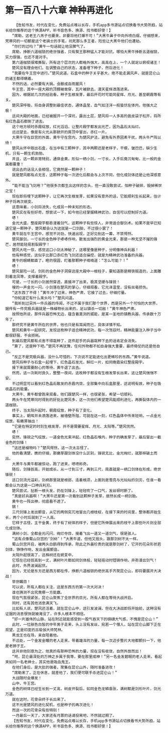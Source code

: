 # 第一百八十六章 神种再进化
        【告知书友，时代在变化，免费站点难以长存，手机app多书源站点切换看书大势所趋，站长给你推荐的这个换源APP，听书音色多、换源、找书都好使！】
       “席勒，这老王八羔子也要来，非要将他打爆不可！”大黑牛鼻子中向外喷白烟，仔细想来，梵蒂冈的一切都是这个老骑士的手笔，坑死那么多王者，险些让大黑牛他们也遭劫。
       “你打的过吗？”黄牛一句话就让他没脾气了。
       席勒，挣断六道枷锁的绝世强者，只有獒王那种猛人才能对抗，哪怕大黑牛挣断五道枷锁，实力很强，也还不是对手。
       第六道枷锁很难撕裂，所有这个层次的人都格外强大，高高在上，一个人就足以俯视诸王！
       楚风没有理会他们，在调整自己的状态，准备埋下种子，然后进化！
       “我要在牛王宫中进行。”楚风说道，石盒中的种子关乎甚大，绝不能走漏风声，就是昆仑山的诸王都得瞒着。
       不然的话，必然要有大祸，会酿成血雨腥风！
       牛王宫，其中一座大殿的顶棚被凿穿，瓦片被掀去，漫天星辉洒落进来。
       因为，根据前几次的经验看，种子生根发芽，最后开花时可能同星辉、月光、甚至朝霞等有关。
       楚风深呼吸，将自身调整到最佳状态，通体晶莹，血气如汪洋一般蛰伏在体内，他强大之极！
       这间大殿的地面，已经被掘开一个深坑，露出土层，楚风将一人多高的兽皮袋子松开，将所有红色晶石都倒了进去。
       这个地方顿时赤霞绽放，红光滔滔，让整片殿宇都发出光芒，因为晶石太灿烂。
       远远望去，像是有火光从那掀开的房顶中冒出，赤红一片。
       大黑牛守在巨宫的外面，黄牛守在宫内，为楚风护法，避免有外界因素干扰，两头牛严阵以待！
       楚风从怀中取出石盒，在当中有三颗种子，其中两颗还是老样子，干瘪，皱巴巴，缺少生机，只有一颗生机勃勃。
       并且，这一颗非常特别，通体金黄，形似一柄小剑，一寸长，入手后竟沉甸甸，比一般的金属都要重！
       说出去的话没人会相信，它竟然是一颗种子！
       就是楚风都有点无言，这颗种子每一次进化后都会与上次不同，但化成剑体还是让他深感意外。
       “能不能当飞剑用？”他很多次都生出这样的念头，但一直没敢尝试，怕种子破碎，毁掉稀世之宝！
       现在即将埋下这颗种子，让它再次生根发芽，如果没有意外的话，它能顺利生长起来，估计种子将再次蜕变。
       这意味着，小剑将消失，化成另一种未知的形态。
       楚风实在有些好奇，想尝试一下，如今他已经掌握精神武功，自信可以控制好力道。
       哧！
       金光大盛，整座殿宇都弥漫着剑气，这颗种子有些惊人，非常适合御剑术。如果不是早已知道它是一颗种子，楚风都会认为这就是一口剑胎，不过很小罢了！
       黄牛就在牛王宫中，感觉不对劲，快速出现，正好见到这一幕，不禁愕然。
       楚风御剑，一寸长的金色种子哧哧作响，散发出强烈的黄金光束，那是一种无坚不摧的锋芒，居然能轻易割裂殿宇！
       楚风大吃一惊，感觉这口小剑太神秘了，这哪里像是种子，分明像神兵利器！
       他有种感觉，这似乎比那口赤红色飞剑还适合操控，就是为精神武功准备的兵器。
       黄牛的眼睛都直了，瞪的很圆，盯着那颗种子喃喃道：“怎么可能？！”
       哧！
       楚风冒险一试，剑形的金色种子洞穿这座大殿中一根柱子，要知道那是精铁锻造的，上面雕刻着龙凤等，支撑着殿宇。
       可是，一寸长的小剑居然穿透，直接冲了出来，极其坚硬与锋锐！
       嗖的一声金光一闪，小剑落在楚风的掌心，仔细观看，它光泽温莹，没有丝毫损伤。
       “这东西了不得！”黄牛冲了过来，神色严肃，它接了过去，仔细打量。
       “你知道它有什么来头吗？”楚风问道。
       “我听到过另外一件兵器的传闻，不过不属于我们那个世界，而是另外一个可怕的大世界，据传有一件究极兵器就是一株植物长出来的，足以镇杀一切敌！”黄牛神色严肃。
       按照他所说，那件兵器恐怖无边，蕴含着莫测的威能，是某一圣地的镇教兵器，传承数十万年了。
       那终究不是黄牛所在的世界，他也只是有耳闻而已，具体详情不知。
       楚风和黄牛一起研究，发现这枚种子适合精神武功，每一次驾驭时，精神能量注入种子当中都很舒服，不会损耗。
       到最后楚风都有点舍不得栽种了，这件趁手的兵器栽种下去的话肯定会消失。
       “算了，还是种下吧。”楚风不再犹豫，任何外物都不如自身强大重要，最终倚仗的还是他自己。
       “反正不是究极兵器，没什么可惜的，下次说不定能进化出更稀珍的东西。”黄牛说道。
       楚风将种子与石盒一起埋下，红色晶石发光，鲜红一片，如同晚霞染红整座殿宇。
       接下来就需要耐心的等待，黄牛退了出去。
       然而，这一次耗时良久，整整一夜间，这枚种子都没有生根发芽长出来，这让楚风惴惴不安。
       不过明显可以看到红色晶石散发的赤霞内敛，全部集中向石盒那里，这说明有效，种子在吸收晶石的能量。
       大黑牛、黄牛都曾跑来观看，他们跟楚风一样，也很紧张，希望一切顺利。
       两头牛在梵蒂冈时得到的好处比楚风多，这一次他们希望楚风能顺利进化，再撕裂体内的一道枷锁。
       终于，当太阳升起时，朝霞绽放，种子有了变化。
       事实上，朝晖并未洒落进来，被墙壁所阻，可就在这一刻，红色晶体中传来轻响，一点金光绽放，有嫩芽抽出！
       “它是在特定的时刻生根发芽，并不是需要星辉、月光、太阳等。”楚风恍然。
       哧！
       突然，锋锐之气绽放，一道金色光束冲起，红色晶石堆内，种子的确发芽了，最后冒出一截金色的剑锋！
       “这还是植物吗？”楚风愕然，这一次太古怪了。
       他的看清楚，瞧的仔细，那嫩芽跟剑体没什么区别，锋锐无比，金光绚烂，就那样破土而出。
       大黑牛与黄牛都被惊动，跑了进来，啧啧称奇。
       随后，剑锋拔高，开始成长，从一寸到三寸，再到三尺，简直就是一柄口剑体在形成，绝世锋锐！
       这口剑流光溢彩，剑柄那里就是根部，连着根须，上面则是雪亮与光灿灿的剑刃，任谁一看都会认为这是一口神兵利刃。
       楚风尝试，扯断一根头发，扔在剑锋上，轻轻吹了一口气，发丝顿时断了。
       “真是好兵器啊！”大黑牛还是第一次看到这颗种子发芽，居然长成一柄剑胎。
       黄牛也一阵出神，彻底看不透了。
       锵！
       三尺剑锋上发出颤音，从它的两侧突兀地冒出几根枝杈，在接下来的时间里，整体都开始生长，两个小时后就到了一人高。
       它样子古怪，主干金黄，终于有了树体的样子，但是它所伸展出来的枝干上那些叶片则全部化成剑体。
       满树小剑，全都金光闪闪，绚烂夺目，接着飞出一道又一道剑气，很是骇人。
       “这有点像蜀山剑宫的‘剑树’！”大黑牛道，但他又摇头，跟那剑树不太一样。
       蜀山剑宫开启，被两头白鹤得到传承，除此之外最珍贵的就是那剑树了，它开的花朵形状若剑体，铮铮作响，发出金属颤音。
       太阳升起很高了，这株树还在蜕变中。
       它现在已经拔高到一丈，满树叶片都如同剑体般，轻轻摇动时铿锵作响，并弥漫出剑气！
       此时，外界波澜起伏。
       因为，无论是东方还是西方都在传，挣断六道枷锁的绝世高手齐聚昆仑山，即将要展开大决战！
       举世瞩目！
       可以说，所有人都在关注，这是东西方的第一次大对决！
       谁也猜测不出究竟哪一方能赢。
       现在气氛很紧张，昆仑山聚焦了全世界的目光，所有人都在等待大战开启。
       同时，还有其他消息满天飞。
       比如有人说，楚风还活着，就在昆仑山中，这引发波澜，但在大决战即将开始前，这种没有证据的消息很快就被淹没了，许多人根本不相信。
       “好一片雄伟的山脉，站在附近就能感受到一股气吞天下的磅礴大气感，不愧是昆仑山！”
       此时，一位肤色白皙的中年男子走来，头上没有发丝，宛若一个僧人，站在昆仑山脚下正在观望，正是印度的古瑜伽大师梵林。
       黑龙王也在场，亲自陪着他。
       不远处，一个金发金瞳的老人走来，带着雄浑的力量，每一次迈步整片大地都颤抖一下，他是老狮子王。
       这并非他刻意为之，他真的有那种恐怖的力量，现在没有收敛，自然外放而出！
       “呵，昆仑最深处的万神之乡属于我等，要在那里成神！”另一名金发碧眼的老人走来，看起来如同一名老绅士，其实他是吸血鬼王。
       在他们身后，是大批的强者，聚集在昆仑山外，随时准备进攻！
       “席勒来了，正在休息，就差他了，我们便可联手杀进昆仑山！”
       大战随时会爆发！
       山中，牛王宫。
       金色的树体已经生长到一丈高，树皮开裂后，如同金色龙鳞翕张，满树都是剑形叶片，剑光万道。
       就在这时，花骨朵终于长出来了。
       这不光是楚风的进化契机，也是种子的再次进化！
       而这一次的花骨朵有些特别！
       一月最后一天了，大家还有月票的话请投来吧，不然就过期了。
       【告知书友，时代在变化，免费站点难以长存，手机app多书源站点切换看书大势所趋，站长给你推荐的这个换源APP，听书音色多、换源、找书都好使！】